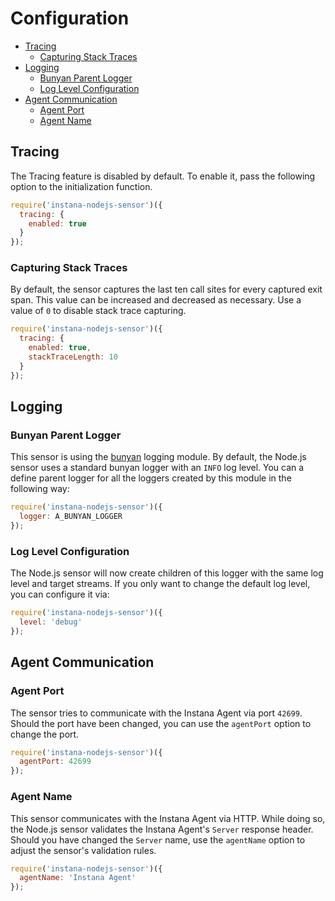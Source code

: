 # Configuration

<!-- TOC depthFrom:2 depthTo:6 withLinks:1 updateOnSave:1 orderedList:0 -->

- [Tracing](#tracing)
	- [Capturing Stack Traces](#capturing-stack-traces)
- [Logging](#logging)
	- [Bunyan Parent Logger](#bunyan-parent-logger)
	- [Log Level Configuration](#log-level-configuration)
- [Agent Communication](#agent-communication)
	- [Agent Port](#agent-port)
	- [Agent Name](#agent-name)

<!-- /TOC -->

## Tracing
The Tracing feature is disabled by default. To enable it, pass the following option to the initialization function.

```javascript
require('instana-nodejs-sensor')({
  tracing: {
    enabled: true
  }
});
```

### Capturing Stack Traces
By default, the sensor captures the last ten call sites for every captured exit span. This value can be increased and decreased as necessary. Use a value of `0` to disable stack trace capturing.

```javascript
require('instana-nodejs-sensor')({
  tracing: {
    enabled: true,
    stackTraceLength: 10
  }
});
```

## Logging

### Bunyan Parent Logger
This sensor is using the [bunyan](https://www.npmjs.com/package/bunyan) logging module. By default, the Node.js sensor uses a standard bunyan logger with an `INFO` log level. You can a define parent logger for all the loggers created by this module in the following way:

```javascript
require('instana-nodejs-sensor')({
  logger: A_BUNYAN_LOGGER
});
```

### Log Level Configuration
The Node.js sensor will now create children of this logger with the same log level and target streams. If you only want to change the default log level, you can configure it via:

```javascript
require('instana-nodejs-sensor')({
  level: 'debug'
});
```

## Agent Communication
### Agent Port
The sensor tries to communicate with the Instana Agent via port `42699`. Should the port have been changed, you can use the `agentPort` option to change the port.

```javascript
require('instana-nodejs-sensor')({
  agentPort: 42699
});
```


### Agent Name
This sensor communicates with the Instana Agent via HTTP. While doing so, the Node.js sensor validates the Instana Agent's `Server` response header. Should you have changed the `Server` name, use the `agentName` option to adjust the sensor's validation rules.

```javascript
require('instana-nodejs-sensor')({
  agentName: 'Instana Agent'
});
```
